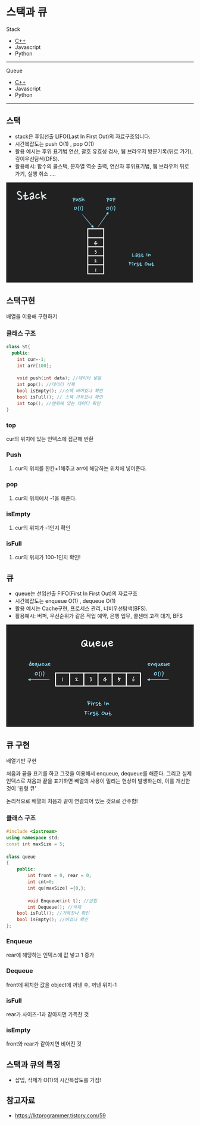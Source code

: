 # 스택과 큐

Stack
- [C++](./code/C++/Stack.cpp)
- Javascript
- Python

-----
Queue
- [C++](./code/C++/Queue.cpp)
- Javascript
- Python
----

## 스택

- stack은 후입선출 LIFO(Last In First Out)의 자료구조입니다. 
- 시간복잡도는 push O(1) , pop O(1)  
- 활용 예시는 후위 표기법 연산, 괄호 유효성 검사, 웹 브라우저 방문기록(뒤로 가기), 깊이우선탐색(DFS).
- 활용예시:
함수의 콜스택, 문자열 역순 출력, 연산자 후위표기법, 웹 브라우저 뒤로 가기, 실행 취소 ....

![height:400px](./img/stack.png)

## 스택구현 

배열을 이용해 구현하기

### 클래스 구조

```cpp
class St{
  public:
    int cur=-1;
    int arr[100];

    void push(int data); //데이터 넣음
    int pop(); //데이터 삭제
    bool isEmpty(); //스택 비어있나 확인
    bool isFull(); // 스택 가득찼나 확인
    int top(); //맨위에 있는 데이터 확인
}
```

### top

cur의 위치에 있는 인덱스에 접근해 반환

### Push

1. cur의 위치를 한칸+1해주고 arr에 해당하는 위치에 넣어준다.

### pop

1. cur의 위치에서 -1을 해준다.

### isEmpty 

1. cur의 위치가 -1인지 확인

### isFull

1. cur의 위치가 100-1인지 확인!

## 큐

- queue는 선입선출 FIFO(First In First Out)의 자료구조
- 시간복잡도는 enqueue O(1) , dequeue O(1)  
- 활용 예시는 Cache구현, 프로세스 관리, 너비우선탐색(BFS).
- 활용예시: 버퍼, 우선순위가 같은 작업 예약, 은행 업무, 콜센터 고객 대기, BFS

![height:400px](./img/queue.png)

## 큐 구현

배열기반 구현

처음과 끝을 표기를 하고 그것을 이용해서 enqueue, dequeue를 해준다. 그리고 실제 인덱스로 처음과 끝을 표기하면 배열의 사용이 밀리는 현상이 발생하는데, 이를 개선한 것이 '원형 큐'

논리적으로 배열의 처음과 끝이 연결되어 있는 것으로 간주함!

### 클래스 구조

```cpp
#include <iostream>
using namespace std;
const int maxSize = 5;

class queue
{
	public:
		int front = 0, rear = 0;
		int cnt=0;
		int qu[maxSize] ={0,};

		void Enqueue(int t); //삽입
		int Dequeue(); //삭제
    bool isFull(); //가득찻나 확인
    bool isEmpty(); //비었나 확인
};
```

### Enqueue

rear에 해당하는 인덱스에 값 넣고 1 증가

### Dequeue

front에 위치한 값을 object에 꺼낸 후, 꺼낸 위치-1

### isFull

rear가 사이즈-1과 같아지면 가득찬 것

### isEmpty

front와 rear가 같아지면 비어진 것

## 스택과 큐의 특징

- 삽입, 삭제가 O(1)의 시간복잡도를 가짐!

## 참고자료 

- https://lktprogrammer.tistory.com/59